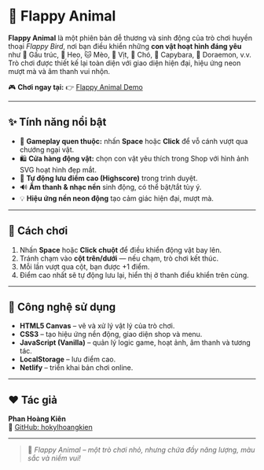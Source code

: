 # 🐾 Flappy Animal

**Flappy Animal** là một phiên bản dễ thương và sinh động của trò chơi huyền thoại _Flappy Bird_, nơi bạn điều khiển những **con vật hoạt hình đáng yêu** như 🐼 Gấu trúc, 🐷 Heo, 🐱 Mèo, 🦆 Vịt, 🐶 Chó, 🐹 Capybara, 🐰 Doraemon, v.v.  
Trò chơi được thiết kế lại toàn diện với giao diện hiện đại, hiệu ứng neon mượt mà và âm thanh vui nhộn.

🎮 **Chơi ngay tại:** 👉 [Flappy Animal Demo](https://flappy-animal.netlify.app)

---

## ✨ Tính năng nổi bật

- 🐤 **Gameplay quen thuộc:** nhấn **Space** hoặc **Click** để vỗ cánh vượt qua chướng ngại vật.
- 🛍️ **Cửa hàng động vật:** chọn con vật yêu thích trong Shop với hình ảnh SVG hoạt hình đẹp mắt.
- 💾 **Tự động lưu điểm cao (Highscore)** trong trình duyệt.
- 🔊 **Âm thanh & nhạc nền** sinh động, có thể bật/tắt tùy ý.
- 💡 **Hiệu ứng nền neon động** tạo cảm giác hiện đại, mượt mà.

---

## 🚀 Cách chơi

1. Nhấn **Space** hoặc **Click chuột** để điều khiển động vật bay lên.
2. Tránh chạm vào **cột trên/dưới** — nếu chạm, trò chơi kết thúc.
3. Mỗi lần vượt qua cột, bạn được +1 điểm.
4. Điểm cao nhất sẽ tự động lưu lại, hiển thị ở thanh điều khiển trên cùng.

---

## 🧠 Công nghệ sử dụng

- **HTML5 Canvas** – vẽ và xử lý vật lý của trò chơi.
- **CSS3** – tạo hiệu ứng nền động, giao diện shop và menu.
- **JavaScript (Vanilla)** – quản lý logic game, hoạt ảnh, âm thanh và tương tác.
- **LocalStorage** – lưu điểm cao.
- **Netlify** – triển khai bản chơi online.

---

## ❤️ Tác giả

**Phan Hoàng Kiên**  
📍 [GitHub: hokylhoangkien](https://github.com/hokylhoangkien)

---

> 🎨 _Flappy Animal – một trò chơi nhỏ, nhưng chứa đầy năng lượng, màu sắc và niềm vui!_
